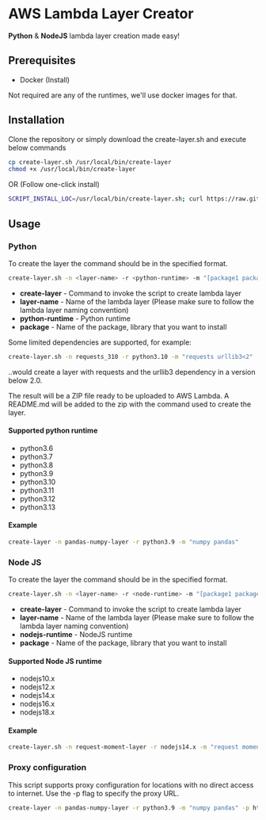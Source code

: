 # AWS Lambda Layer Creator
**Python** & **NodeJS** lambda layer creation made easy!

## Prerequisites
- Docker (Install)

Not required are any of the runtimes, we'll use docker images for that. 

## Installation
Clone the repository or simply download the create-layer.sh and execute below commands
```bash
cp create-layer.sh /usr/local/bin/create-layer
chmod +x /usr/local/bin/create-layer
```
OR (Follow one-click install)
```bash
SCRIPT_INSTALL_LOC=/usr/local/bin/create-layer.sh; curl https://raw.githubusercontent.com/b0tting/aws-lambda-layer-creator/main/create-layer.sh > $SCRIPT_INSTALL_LOC; chmod +x $SCRIPT_INSTALL_LOC
```
## Usage
### Python
To create the layer the command should be in the specified format.
```bash
create-layer.sh -n <layer-name> -r <python-runtime> -m "[package1 package...]"
```
- **create-layer** - Command to invoke the script to create lambda layer
- **layer-name** - Name of the lambda layer (Please make sure to follow the lambda layer naming convention)
- **python-runtime** - Python runtime
- **package** - Name of the package, library that you want to install

Some limited dependencies are supported, for example:
```bash
create-layer.sh -n requests_310 -r python3.10 -m "requests urllib3<2"
```
..would create a layer with requests and the urllib3 dependency in a version below 2.0. 

The result will be a ZIP file ready to be uploaded to AWS Lambda. A README.md will be added to the zip with the command used to create the layer.

#### Supported python runtime
- python3.6
- python3.7
- python3.8
- python3.9
- python3.10
- python3.11 
- python3.12
- python3.13
#### Example
```bash
create-layer -n pandas-numpy-layer -r python3.9 -m "numpy pandas"
```
### Node JS
To create the layer the command should be in the specified format.
```bash
create-layer.sh -n <layer-name> -r <node-runtime> -m "[package1 package...]"
```
- **create-layer** - Command to invoke the script to create lambda layer
- **layer-name** - Name of the lambda layer (Please make sure to follow the lambda layer naming convention)
- **nodejs-runtime** - NodeJS runtime
- **package** - Name of the package, library that you want to install

#### Supported Node JS runtime
- nodejs10.x
- nodejs12.x
- nodejs14.x
- nodejs16.x
- nodejs18.x

#### Example
```bash
create-layer.sh -n request-moment-layer -r nodejs14.x -m "request moment"
```

### Proxy configuration
This script supports proxy configuration for locations with no direct access to internet. Use the -p flag to specify the proxy URL. 
```bash
create-layer -n pandas-numpy-layer -r python3.9 -m "numpy pandas" -p http://proxy.example.com:8080
```
